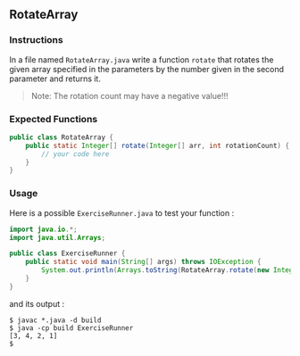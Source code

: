 ## RotateArray

### Instructions

In a file named `RotateArray.java` write a function `rotate` that rotates the given array specified in the parameters by the number given in the second parameter and returns it.

> Note: The rotation count may have a negative value!!!

### Expected Functions

```java
public class RotateArray {
    public static Integer[] rotate(Integer[] arr, int rotationCount) {
        // your code here
    }
}
```

### Usage

Here is a possible `ExerciseRunner.java` to test your function :

```java
import java.io.*;
import java.util.Arrays;

public class ExerciseRunner {
    public static void main(String[] args) throws IOException {
        System.out.println(Arrays.toString(RotateArray.rotate(new Integer[]{4, 2, 1, 3}, 1)));
    }
}
```

and its output :

```shell
$ javac *.java -d build
$ java -cp build ExerciseRunner
[3, 4, 2, 1]
$
```
